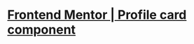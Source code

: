 <h1>
<a href="https://ejerciciosfrontendmentor.github.io/ProfileCardComponent/">
Frontend Mentor | Profile card component
</a>
</h1>
